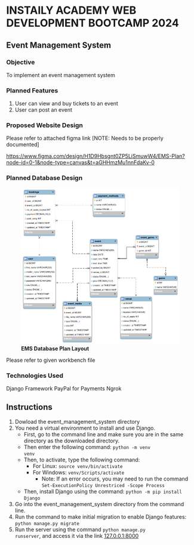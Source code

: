 # INSTAILY ACADEMY WEB DEVELOPMENT BOOTCAMP 2024
## Event Management System

### Objective

To implement an event management system 

### Planned Features

1. User can view and buy tickets to an event 
2. User can post an event

### Proposed Website Design

Please refer to attached figma link [NOTE: Needs to be properly documented]

https://www.figma.com/design/H1D9Hbsgnt0ZP5LiSmuwW4/EMS-Plan?node-id=0-1&node-type=canvas&t=aGHHmzMu1nnFdaKv-0

### Planned Database Design

<figure>
    <img src = "_doc_pics/ems_database_plan.png" alt = "EMS Database Plan Layout">
    <figcaption><b>EMS Database Plan Layout</b></figcaption>
</figure>

Please refer to given workbench file

### Technologies Used

Django Framework
PayPal for Payments
Ngrok

## Instructions

1. Dowload the event_management_system directory
2. You need a virtual environment to install and use Django.
    - First, go to the command line and make sure you are in the same directory as the downloaded directory.
    - Then enter the following command: <code>python -m venv venv</code>
    - Then, to activate, type the following command: 
        + For Linux: <code>source venv/bin/activate</code>
        + For Windows: <code>venv/Scripts/activate</code>
            - Note: If an error occurs, you may need to run the command <code>Set-ExecutionPolicy Unrestriced -Scope Process</code>
    - Then, install Django using the command: <code>python -m pip install Django</code>
3. Go into the event_management_system directory from the command line.
4. Run the command to make initial migration to enable Django features: <code>python manage.py migrate</code>    
5. Run the server using the command <code>python manage.py runserver</code>, and access it via the link [127.0.0.1:8000](127.0.0.1:8000)
